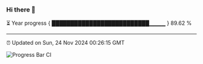### Hi there 👋

⏳ Year progress { ██████████████████████████▁▁▁▁ } 89.62 %

---

⏰ Updated on Sun, 24 Nov 2024 00:26:15 GMT

![Progress Bar CI](https://github.com/liununu/liununu/workflows/Progress%20Bar%20CI/badge.svg)
